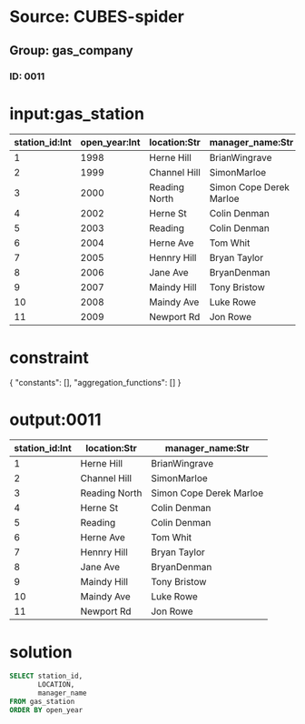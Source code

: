 # Source: CUBES-spider
## Group: gas_company
### ID: 0011

# input:gas_station

| station_id:Int | open_year:Int | location:Str | manager_name:Str | vice_manager_name:Str | representative_name:Str |
|---|---|---|---|---|---|
| 1 | 1998 | Herne Hill | BrianWingrave | Russell Denman | Clive Burr |
| 2 | 1999 | Channel Hill | SimonMarloe | Russell Brown | Rob Jefferies  |
| 3 | 2000 | Reading North | Simon Cope Derek Marloe | James Colin  | Dave Edwards Roger  |
| 4 | 2002 | Herne St | Colin Denman | Martin Garnham | Ray Hughes |
| 5 | 2003 | Reading | Colin Denman | Martin Freeman | Andrew Russell |
| 6 | 2004 | Herne Ave | Tom Whit | Simon Gaywood | Tony Gibb |
| 7 | 2005 | Hennry Hill | Bryan Taylor | James Holland-Leader | Simon Gaywood |
| 8 | 2006 | Jane Ave | BryanDenman | James Holland-Leader | Simon Gaywood |
| 9 | 2007 | Maindy Hill | Tony Bristow | JameMarloe | Courtney Rowe |
| 10 | 2008 | Maindy Ave | Luke Rowe | TonyBristow | Chris Pyatt |
| 11 | 2009 | Newport Rd | Jon Rowe | Steve Parsons | Tim Read |

# constraint

{
  "constants": [],
  "aggregation_functions": []
}

# output:0011

| station_id:Int | location:Str | manager_name:Str |
|---|---|---|
| 1 | Herne Hill | BrianWingrave |
| 2 | Channel Hill | SimonMarloe |
| 3 | Reading North | Simon Cope Derek Marloe |
| 4 | Herne St | Colin Denman |
| 5 | Reading | Colin Denman |
| 6 | Herne Ave | Tom Whit |
| 7 | Hennry Hill | Bryan Taylor |
| 8 | Jane Ave | BryanDenman |
| 9 | Maindy Hill | Tony Bristow |
| 10 | Maindy Ave | Luke Rowe |
| 11 | Newport Rd | Jon Rowe |

# solution

```sql
SELECT station_id,
       LOCATION,
       manager_name
FROM gas_station
ORDER BY open_year
```
